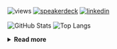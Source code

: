 ![views](https://komarev.com/ghpvc/?username=chck&color=blueviolet)
[![speakerdeck](https://img.shields.io/badge/Speaker_Deck-chck-8a2be2?style=flat-square&logo=speaker-deck)](https://speakerdeck.com/chck)
[![linkedin](https://img.shields.io/badge/LinkedIn-chck-8a2be2?style=flat-square&logo=linkedin)](https://www.linkedin.com/in/chck/)

<p align="left"> 
  <img alt="GitHub Stats" align="center" height="150" src="https://github-readme-stats-nine-umber-51.vercel.app/api?username=chck&count_private=true&show_icons=true&hide_title=true&theme=buefy" />
  <img alt="Top Langs" align="center" height="150" src="https://github-readme-stats-nine-umber-51.vercel.app/api/top-langs/?username=chck&layout=compact&count_private=true&show_icons=true&hide_title=true&theme=buefy" />
</p>

<details>
  <summary><b>Read more</b></summary>
  <br>

  <!--START_SECTION:waka-->
**🐱 My GitHub Data** 

> 📦 76.9 kB Used in GitHub's Storage 
 > 
> 🏆 8 Contributions in the Year 2024
 > 
> 💼 Opted to Hire
 > 
> 📜 134 Public Repositories 
 > 
> 🔑 19 Private Repositories 
 > 
**I'm a Night 🦉** 

```text
🌞 Morning                1323 commits        ████░░░░░░░░░░░░░░░░░░░░░   15.96 % 
🌆 Daytime                2151 commits        ██████░░░░░░░░░░░░░░░░░░░   25.94 % 
🌃 Evening                2278 commits        ███████░░░░░░░░░░░░░░░░░░   27.47 % 
🌙 Night                  2540 commits        ████████░░░░░░░░░░░░░░░░░   30.63 % 
```
📅 **I'm Most Productive on Monday** 

```text
Monday                   1803 commits        █████░░░░░░░░░░░░░░░░░░░░   21.74 % 
Tuesday                  1695 commits        █████░░░░░░░░░░░░░░░░░░░░   20.44 % 
Wednesday                1167 commits        ████░░░░░░░░░░░░░░░░░░░░░   14.07 % 
Thursday                 1563 commits        █████░░░░░░░░░░░░░░░░░░░░   18.85 % 
Friday                   861 commits         ███░░░░░░░░░░░░░░░░░░░░░░   10.38 % 
Saturday                 404 commits         █░░░░░░░░░░░░░░░░░░░░░░░░   04.87 % 
Sunday                   799 commits         ██░░░░░░░░░░░░░░░░░░░░░░░   09.64 % 
```


📊 **This Week I Spent My Time On** 

```text
💬 Programming Languages: 
Other                    12 hrs 47 mins      █████████████████████░░░░   83.46 % 
Python                   40 mins             █░░░░░░░░░░░░░░░░░░░░░░░░   04.41 % 
Markdown                 37 mins             █░░░░░░░░░░░░░░░░░░░░░░░░   04.10 % 
TOML                     31 mins             █░░░░░░░░░░░░░░░░░░░░░░░░   03.37 % 
YAML                     19 mins             █░░░░░░░░░░░░░░░░░░░░░░░░   02.08 % 

🔥 Editors: 
Chrome                   12 hrs 47 mins      █████████████████████░░░░   83.45 % 
PyCharm                  2 hrs 16 mins       ████░░░░░░░░░░░░░░░░░░░░░   14.78 % 
Neovim                   8 mins              ░░░░░░░░░░░░░░░░░░░░░░░░░   00.96 % 
Obsidian                 7 mins              ░░░░░░░░░░░░░░░░░░░░░░░░░   00.80 % 
```

**I Mostly Code in Python** 

```text
Python                   41 repos            ████████░░░░░░░░░░░░░░░░░   32.28 % 
Jupyter Notebook         21 repos            ████░░░░░░░░░░░░░░░░░░░░░   16.54 % 
Rust                     7 repos             █░░░░░░░░░░░░░░░░░░░░░░░░   05.51 % 
Shell                    3 repos             █░░░░░░░░░░░░░░░░░░░░░░░░   02.36 % 
Astro                    1 repo              ░░░░░░░░░░░░░░░░░░░░░░░░░   00.79 % 
```



**Timeline**

![Lines of Code chart](https://raw.githubusercontent.com/chck/chck/main/assets/bar_graph.png)


 Last Updated on 2024-01-08 01:27 UTC
<!--END_SECTION:waka-->
</details>

